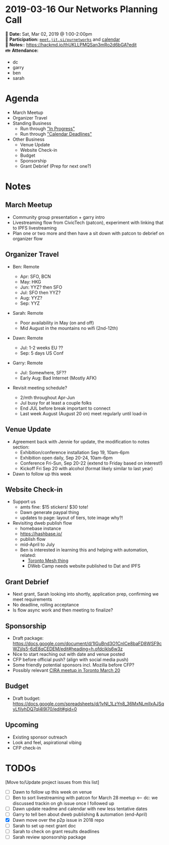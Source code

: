 # 2019-03-16 Our Networks Planning Call

:date: **Date:** Sat, Mar 02, 2019 @ 1:00-2:00pm  
:raising_hand: **Participation:** [`meet.jit.si/ournetworks`](https://meet.jit.si/ournetworks) and [calendar](https://calendar.google.com/calendar/embed?src=aers7atolh0uurlfmkoki9kikg%40group.calendar.google.com&ctz=America%2FToronto)  
:notebook: **Notes:**: https://hackmd.io/thUKLLPMQSan3mRo2d6bGA?edit  
:family: **Attendance:**  
- dc
- garry
- ben
- sarah

# Agenda

- March Meetup
- Organizer Travel
- Standing Business
  - Run through ["In Progress"](https://github.com/ournetworks/2019/projects/1)
  - Run through ["Calendar Deadlines"](https://calendar.google.com/calendar/embed?src=aers7atolh0uurlfmkoki9kikg%40group.calendar.google.com&ctz=America%2FToronto)
- Other Business
  - Venue Update
  - Website Check-in
  - Budget
  - Sponsorship
  - Grant Debrief (Prep for next one?)

# Notes

## March Meetup

- Community group presentation + garry intro
- Livestreaming flow from CivicTech (patcon), experiment with linking that to IPFS livestreaming
- Plan one or two more and then have a sit down with patcon to debrief on organizer flow

## Organizer Travel

- Ben: Remote
    - Apr: SFO, BCN
    - May: HKG
    - Jun: YYZ? then SFO
    - Jul: SFO then YYZ?
    - Aug: YYZ?
    - Sep: YYZ
- Sarah: Remote
    - Poor availability in May (on and off)
    - Mid August in the mountains no wifi (2nd-12th)
- Dawn: Remote
    - Jul: 1-2 weeks EU ??
    - Sep: 5 days US Conf
- Garry: Remote
    - Jul: Somewhere, SF??
    - Early Aug: Bad Internet (Mostly AFK)

- Revisit meeting schedule?
    - 2/mth throughout Apr-Jun
    - Jul busy for at least a couple folks
    - End JUL before break important to connect
    - Last week August (August 20 on) meet regularly until load-in

## Venue Update

- Agreement back with Jennie for update, the modification to notes section:
    - Exhibition/conference installation Sep 19, 10am-6pm
    - Exhibition open daily, Sep 20-24, 10am-6pm
    - Conference Fri-Sun, Sep 20-22 (extend to Friday based on interest!)
    - Kickoff Fri Sep 20 with alcohol (format likely similar to last year)
- Dawn to follow up this week

## Website Check-in

- Support us
    - amts fine: $15 stickers! $30 tote! 
    - Dawn generate paypal thing
    - updates to page: layout of tiers, tote image why?!
- Revisiting dweb publish flow
    - homebase instance
    - https://hashbase.io/
    - publish flow
    - mid-April to July
    - Ben is interested in learning this and helping with automation, related:
        - [Toronto Mesh thing](https://github.com/tomeshnet/mesh-services/issues/1)
        - DWeb Camp needs website published to Dat and IPFS

## Grant Debrief

- Next grant, Sarah looking into shortly, application prep, confirming we meet requirements
- No deadline, rolling acceptance
- Is flow async work and then meeting to finalize?

## Sponsorship

- Draft package:
https://docs.google.com/document/d/1IGuBnd3O1CnICe8baFD8WSF9cWZjjls5-6zE8qCEDEM/edit#heading=h.ofdcikls6w3z
- Nice to start reaching out with date and venue posted
- CFP before official push? (align with social media push)
- Some friendly potential sponsors incl. Mozilla before CFP?
- Possibly relevant [CIRA meetup in Toronto March 20](https://cira.ca/newsroom/events/cira-meet-toronto-0)

## Budget

- Draft budget:
https://docs.google.com/spreadsheets/d/1vNI_1LzYn8_36MxNLmlIxAJSqyLfilyhDQ7qI4I9l70/edit#gid=0


## Upcoming 

- Existing sponsor outreach
- Look and feel, aspirational vibing
- CFP check-in

# TODOs

[Move to/Update project issues from this list]

- [ ] Dawn to follow up this week on venue
- [ ] Ben to sort livestreaming with patcon for March 28 meetup <-- dc: we discussed trackin on gh issue once I followed up
- [ ] Dawn update readme and calendar with new less tentative dates
- [ ] Garry to tell ben about dweb publishing & automation (end-April)
- [x] Dawn move over the p2p issue in 2018 repo
- [ ] Sarah to set up next grant doc
- [ ] Sarah to check on grant results deadlines
- [ ] Sarah review sponsorship package
